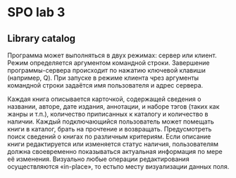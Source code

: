 # SPO lab 3
##  Library catalog

Программа может выполняться в двух режимах: сервер или клиент.
Режим определяется аргументом командной строки.
Завершение программы-сервера происходит по нажатию ключевой клавиши (например, Q).
При  запуске  в  режиме  клиента  чрез  аргументы  командной 
строки  задаётся  имя пользователя и адрес сервера.

Каждая книга описывается карточкой, содержащей сведения о названии,
авторе, дате издания, аннотации, и наборе тэгов (таких как жанры и т.п.),
количество приписанных к каталогу и количество в наличии.
Каждый подключающийся пользователь может помещать книги в каталог,
брать  на  прочтение  и  возвращать.
Предусмотреть  поиск  сведений  о  книгах  по  различным критериям.
Если описание книги редактируется или изменяется статус наличия,
пользователям должна своевременно показываться актуальная информация
по мере её изменения. Визуально любые  операции  редактирования
осуществляются «in-place»,  то  естьпо  месту  визуализации данных поля.